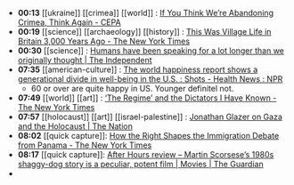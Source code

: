 - **00:13** [[ukraine]] [[crimea]] [[world]] : [If You Think We’re Abandoning Crimea, Think Again - CEPA](https://cepa.org/article/if-you-think-were-abandoning-crimea-think-again/ "If You Think We’re Abandoning Crimea, Think Again - CEPA")
- **00:19** [[science]] [[archaeology]] [[history]] :  [This Was Village Life in Britain 3,000 Years Ago - The New York Times](https://www.nytimes.com/2024/03/19/science/archaeology-britain-must-farm.html)
- **00:30** [[science]] : [Humans have been speaking for a lot longer than we originally thought | The Independent](https://www.independent.co.uk/news/science/archaeology/human-language-study-origins-speaking-b2514451.html "Humans have been speaking for a lot longer than we originally thought | The Independent")
- **07:35** [[american-culture]] : [The world happiness report shows a generational divide in well-being in the U.S. : Shots - Health News : NPR](https://www.npr.org/sections/health-shots/2024/03/20/1239537074/u-s-drops-in-new-global-happiness-ranking-one-age-group-bucks-the-trend "The world happiness report shows a generational divide in well-being in the U.S. : Shots - Health News : NPR")
	- 60 or over are quite happy in US. Younger definitel not.
- **07:49** [[world]] [[art]] : [‘The Regime’ and the Dictators I Have Known - The New York Times](https://www.nytimes.com/2024/03/15/arts/television/the-regime-references.html "‘The Regime’ and the Dictators I Have Known - The New York Times")
- **07:57** [[holocaust]] [[art]] [[israel-palestine]] :  [Jonathan Glazer on Gaza and the Holocaust | The Nation](https://www.thenation.com/article/world/israel-palestine-holocaust-antisemitism-war/)
- **08:02** [[quick capture]]:  [How the Right Shapes the Immigration Debate from Panama - The New York Times](https://www.nytimes.com/2024/03/20/us/politics/migrants-darien-gap-biden-trump.html)
- **08:17** [[quick capture]]:  [After Hours review – Martin Scorsese’s 1980s shaggy-dog story is a peculiar, potent film | Movies | The Guardian](https://amp.theguardian.com/film/2024/mar/20/after-hours-review-martin-scorseses-1980s-shaggy-dog-story-is-a-peculiar-potent-film)
-